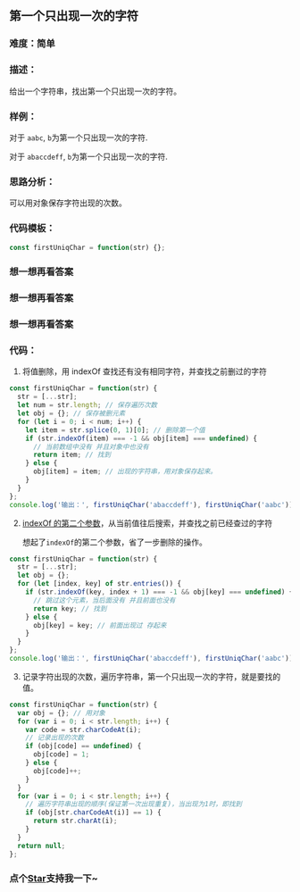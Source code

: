 ## 第一个只出现一次的字符

### 难度：简单

### 描述：

给出一个字符串，找出第一个只出现一次的字符。

### 样例：

对于 `aabc`, `b`为第一个只出现一次的字符.

对于 `abaccdeff`, `b`为第一个只出现一次的字符.

### 思路分析：

可以用对象保存字符出现的次数。

### 代码模板：

```js
const firstUniqChar = function(str) {};
```

### 想一想再看答案

### 想一想再看答案

### 想一想再看答案

### 代码：

1. 将值删除，用 indexOf 查找还有没有相同字符，并查找之前删过的字符

```js
const firstUniqChar = function(str) {
  str = [...str];
  let num = str.length; // 保存遍历次数
  let obj = {}; // 保存被删元素
  for (let i = 0; i < num; i++) {
    let item = str.splice(0, 1)[0]; // 删除第一个值
    if (str.indexOf(item) === -1 && obj[item] === undefined) {
      // 当前数组中没有 并且对象中也没有
      return item; // 找到
    } else {
      obj[item] = item; // 出现的字符串，用对象保存起来。
    }
  }
};
console.log('输出：', firstUniqChar('abaccdeff'), firstUniqChar('aabc'));
```

2. [indexOf 的第二个参数](https://developer.mozilla.org/zh-CN/docs/Web/JavaScript/Reference/Global_Objects/Array/indexOf#%E5%8F%82%E6%95%B0)，从当前值往后搜索，并查找之前已经查过的字符

   想起了`indexOf`的第二个参数，省了一步删除的操作。

```js
const firstUniqChar = function(str) {
  str = [...str];
  let obj = {};
  for (let [index, key] of str.entries()) {
    if (str.indexOf(key, index + 1) === -1 && obj[key] === undefined) {
      // 跳过这个元素，当后面没有 并且前面也没有
      return key; // 找到
    } else {
      obj[key] = key; // 前面出现过 存起来
    }
  }
};
console.log('输出：', firstUniqChar('abaccdeff'), firstUniqChar('aabc'));
```

3. 记录字符出现的次数，遍历字符串，第一个只出现一次的字符，就是要找的值。

```js
const firstUniqChar = function(str) {
  var obj = {}; // 用对象
  for (var i = 0; i < str.length; i++) {
    var code = str.charCodeAt(i);
    // 记录出现的次数
    if (obj[code] == undefined) {
      obj[code] = 1;
    } else {
      obj[code]++;
    }
  }
  for (var i = 0; i < str.length; i++) {
    // 遍历字符串出现的顺序(保证第一次出现重复)，当出现为1时，即找到
    if (obj[str.charCodeAt(i)] == 1) {
      return str.charAt(i);
    }
  }
  return null;
};
```
<!-- 特殊字符串：用于修改/删除markdown的结尾提示语-OBKoro1 -->
### 点个[Star](https://github.com/OBKoro1/Brush_algorithm)支持我一下~

<!-- '特殊字符串：用于删除编译后的issue组件-OBKoro1 -->
<!-- more -->
<comment-comment/>
